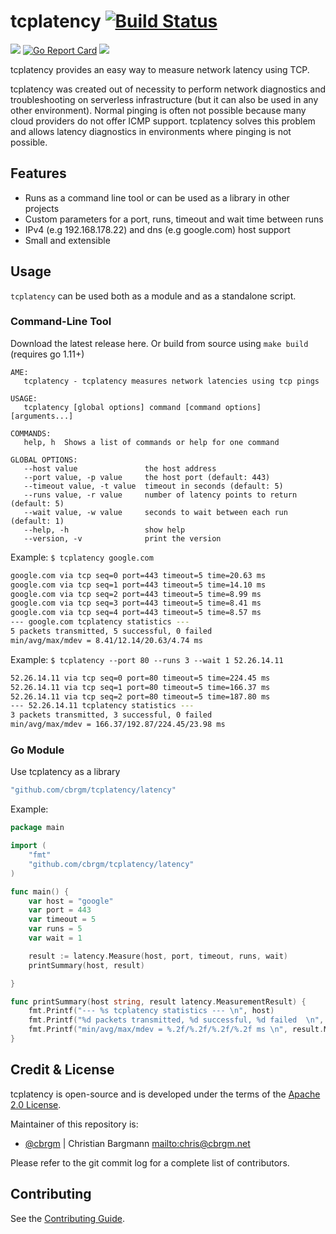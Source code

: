 # tcplatency [![Build Status](https://drone.cbrgm.net/api/badges/cbrgm/tcplatency/status.svg)](https://drone.cbrgm.net/cbrgm/tcplatency)

[![](https://img.shields.io/badge/license-Apache--2.0-blue.svg)](https://github.com/cbrgm/tcplatency/blob/master/LICENSE)
[![Go Report Card](https://goreportcard.com/badge/github.com/cbrgm/tcplatency)](https://goreportcard.com/report/github.com/cbrgm/tcplatency)
[![](https://img.shields.io/github/release/cbrgm/tcplatency.svg)](https://github.com/cbrgm/tcplatency/releases)

tcplatency provides an easy way to measure network latency using TCP.

tcplatency was created out of necessity to perform network diagnostics and troubleshooting on serverless infrastructure (but it can also be used in any other environment). Normal pinging is often not possible because many cloud providers do not offer ICMP support. tcplatency solves this problem and allows latency diagnostics in environments where pinging is not possible.
## Features
- Runs as a command line tool or can be used as a library in other projects
- Custom parameters for a port, runs, timeout and wait time between runs
- IPv4 (e.g 192.168.178.22) and dns (e.g google.com) host support
- Small and extensible

## Usage
`tcplatency` can be used both as a module and as a standalone script.

### Command-Line Tool

 Download the latest release here. Or build from source using `make build` (requires go 1.11+)
 
 ```
 AME:
    tcplatency - tcplatency measures network latencies using tcp pings
 
 USAGE:
    tcplatency [global options] command [command options] [arguments...]
 
 COMMANDS:
    help, h  Shows a list of commands or help for one command
 
 GLOBAL OPTIONS:
    --host value               the host address
    --port value, -p value     the host port (default: 443)
    --timeout value, -t value  timeout in seconds (default: 5)
    --runs value, -r value     number of latency points to return (default: 5)
    --wait value, -w value     seconds to wait between each run (default: 1)
    --help, -h                 show help
    --version, -v              print the version
 ```

Example: `$ tcplatency google.com`

```bash
google.com via tcp seq=0 port=443 timeout=5 time=20.63 ms 
google.com via tcp seq=1 port=443 timeout=5 time=14.10 ms 
google.com via tcp seq=2 port=443 timeout=5 time=8.99 ms 
google.com via tcp seq=3 port=443 timeout=5 time=8.41 ms 
google.com via tcp seq=4 port=443 timeout=5 time=8.57 ms 
--- google.com tcplatency statistics --- 
5 packets transmitted, 5 successful, 0 failed  
min/avg/max/mdev = 8.41/12.14/20.63/4.74 ms
````

Example: `$ tcplatency --port 80 --runs 3 --wait 1 52.26.14.11`

```bash
52.26.14.11 via tcp seq=0 port=80 timeout=5 time=224.45 ms 
52.26.14.11 via tcp seq=1 port=80 timeout=5 time=166.37 ms 
52.26.14.11 via tcp seq=2 port=80 timeout=5 time=187.80 ms 
--- 52.26.14.11 tcplatency statistics --- 
3 packets transmitted, 3 successful, 0 failed  
min/avg/max/mdev = 166.37/192.87/224.45/23.98 ms 
```

### Go Module

Use tcplatency as a library

```go
"github.com/cbrgm/tcplatency/latency"
```

Example: 
```go
package main

import (
	"fmt"
	"github.com/cbrgm/tcplatency/latency"
)

func main() {
	var host = "google"
	var port = 443
	var timeout = 5
	var runs = 5
	var wait = 1

	result := latency.Measure(host, port, timeout, runs, wait)
	printSummary(host, result)

}

func printSummary(host string, result latency.MeasurementResult) {
	fmt.Printf("--- %s tcplatency statistics --- \n", host)
	fmt.Printf("%d packets transmitted, %d successful, %d failed  \n", result.Count, result.Successful, result.Failed)
	fmt.Printf("min/avg/max/mdev = %.2f/%.2f/%.2f/%.2f ms \n", result.Min, result.Average, result.Max, result.StdDev)
}

```

## Credit & License

tcplatency is open-source and is developed under the terms of the [Apache 2.0 License](https://github.com/cbrgm/tcplatency/blob/master/LICENSE).

Maintainer of this repository is:

-   [@cbrgm](https://github.com/cbrgm) | Christian Bargmann <mailto:chris@cbrgm.net>

Please refer to the git commit log for a complete list of contributors.

## Contributing

See the [Contributing Guide](https://github.com/cbrgm/contributing/blob/master/CONTRIBUTING.md).